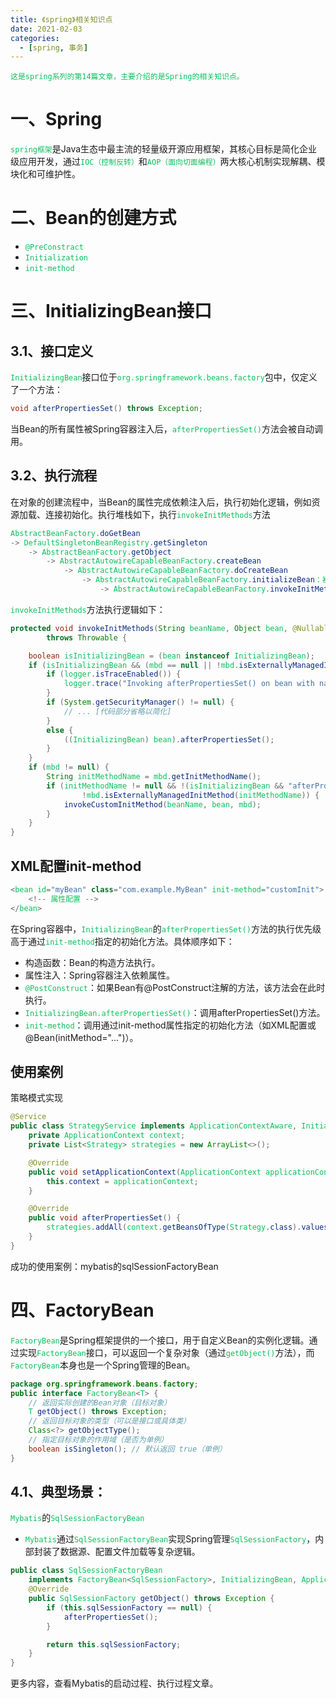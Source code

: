```yaml
---
title: 《spring》相关知识点
date: 2021-02-03
categories:
  - [spring, 事务]
---
```


    这是spring系列的第14篇文章，主要介绍的是Spring的相关知识点。

<style>
.my-code {
   color: orange;
}
.orange {
   color: rgb(255, 53, 2)
}
.red {
   color: red
}
code {
   color: #0ABF5B;
}
</style>

# 一、Spring
`spring框架`是Java生态中最主流的轻量级开源应用框架，其核心目标是简化企业级应用开发，通过`IOC（控制反转）`和`AOP（面向切面编程）`两大核心机制实现解耦、模块化和可维护性。

<!-- more -->

# 二、Bean的创建方式
- `@PreConstract`
- `Initialization`
- `init-method`



# 三、InitializingBean接口

## 3.1、接口定义
`InitializingBean`接口位于`org.springframework.beans.factory`包中，仅定义了一个方法：
```java
void afterPropertiesSet() throws Exception;
```
当Bean的所有属性被Spring容器注入后，`afterPropertiesSet()`方法会被自动调用。

## 3.2、执行流程
在对象的创建流程中，当Bean的属性完成依赖注入后，执行初始化逻辑，例如资源加载、连接初始化。执行堆栈如下，执行`invokeInitMethods`方法
```java
AbstractBeanFactory.doGetBean
-> DefaultSingletonBeanRegistry.getSingleton
    -> AbstractBeanFactory.getObject
        -> AbstractAutowireCapableBeanFactory.createBean
            -> AbstractAutowireCapableBeanFactory.doCreateBean
                -> AbstractAutowireCapableBeanFactory.initializeBean：初始化Bean
                    -> AbstractAutowireCapableBeanFactory.invokeInitMethods
```
`invokeInitMethods`方法执行逻辑如下：
```java
protected void invokeInitMethods(String beanName, Object bean, @Nullable RootBeanDefinition mbd)
        throws Throwable {

    boolean isInitializingBean = (bean instanceof InitializingBean);
    if (isInitializingBean && (mbd == null || !mbd.isExternallyManagedInitMethod("afterPropertiesSet"))) {
        if (logger.isTraceEnabled()) {
            logger.trace("Invoking afterPropertiesSet() on bean with name '" + beanName + "'");
        }
        if (System.getSecurityManager() != null) {
            // ... [代码部分省略以简化]
        }
        else {
            ((InitializingBean) bean).afterPropertiesSet();
        }
    }
    if (mbd != null) {
        String initMethodName = mbd.getInitMethodName();
        if (initMethodName != null && !(isInitializingBean && "afterPropertiesSet".equals(initMethodName)) &&
                !mbd.isExternallyManagedInitMethod(initMethodName)) {
            invokeCustomInitMethod(beanName, bean, mbd);
        }
    }
}
```


## XML配置init-method
```java
<bean id="myBean" class="com.example.MyBean" init-method="customInit">
    <!-- 属性配置 -->
</bean>
```


在Spring容器中，`InitializingBean`的`afterPropertiesSet()`方法的执行优先级高于通过`init-method`指定的初始化方法。具体顺序如下：
- 构造函数：Bean的构造方法执行。
- 属性注入：Spring容器注入依赖属性。
- `@PostConstruct`：如果Bean有@PostConstruct注解的方法，该方法会在此时执行。
- `InitializingBean.afterPropertiesSet()`：调用afterPropertiesSet()方法。
- `init-method`：调用通过init-method属性指定的初始化方法（如XML配置或@Bean(initMethod="...")）。


## 使用案例

策略模式实现
```java
@Service
public class StrategyService implements ApplicationContextAware, InitializingBean {
    private ApplicationContext context;
    private List<Strategy> strategies = new ArrayList<>();

    @Override
    public void setApplicationContext(ApplicationContext applicationContext) {
        this.context = applicationContext;
    }

    @Override
    public void afterPropertiesSet() {
        strategies.addAll(context.getBeansOfType(Strategy.class).values());
    }
}
```

成功的使用案例：mybatis的sqlSessionFactoryBean

# 四、FactoryBean
`FactoryBean`是Spring框架提供的一个接口，用于自定义Bean的实例化逻辑。通过实现`FactoryBean`接口，可以返回一个复杂对象（通过`getObject()`方法），而`FactoryBean`本身也是一个Spring管理的Bean。
```java
package org.springframework.beans.factory;
public interface FactoryBean<T> {
    // 返回实际创建的Bean对象（目标对象）
    T getObject() throws Exception;
    // 返回目标对象的类型（可以是接口或具体类）
    Class<?> getObjectType();
    // 指定目标对象的作用域（是否为单例）
    boolean isSingleton(); // 默认返回 true（单例）
}
```

## 4.1、典型场景：
`Mybatis`的`SqlSessionFactoryBean`
- `Mybatis`通过`SqlSessionFactoryBean`实现Spring管理`SqlSessionFactory`，内部封装了数据源、配置文件加载等复杂逻辑。
```java
public class SqlSessionFactoryBean
    implements FactoryBean<SqlSessionFactory>, InitializingBean, ApplicationListener<ApplicationEvent> {
    @Override
    public SqlSessionFactory getObject() throws Exception {
        if (this.sqlSessionFactory == null) {
            afterPropertiesSet();
        }

        return this.sqlSessionFactory;
    }
}
```
更多内容，查看Mybatis的启动过程、执行过程文章。